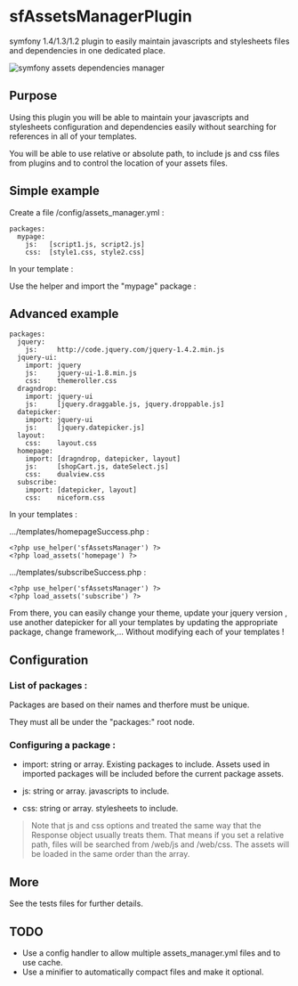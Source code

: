 # sfAssetsManagerPlugin


symfony 1.4/1.3/1.2 plugin to easily maintain javascripts and stylesheets files
and dependencies in one dedicated place.

![symfony assets dependencies manager](http://www.symfony-project.org/uploads/plugins/cb885cd82f4cb190dabe2e54dcedf991.png)


## Purpose

Using this plugin you will be able to maintain your javascripts and stylesheets 
configuration and dependencies easily without searching for references in all 
of your templates.

You will be able to use relative or absolute path, to include js and css files 
from plugins and to control the location of your assets files.


## Simple example

Create a file /config/assets_manager.yml :

    packages:
      mypage:
        js:   [script1.js, script2.js]
        css:  [style1.css, style2.css]

In your template :

Use the helper and import the "mypage" package :
    <? php use_helper('sfAssetsManager') ?>
    <? php load_assets('mypage') ?>
    

## Advanced example

    packages:
      jquery:
        js:     http://code.jquery.com/jquery-1.4.2.min.js
      jquery-ui:
        import: jquery
        js:     jquery-ui-1.8.min.js
        css:    themeroller.css
      dragndrop:
        import: jquery-ui
        js:     [jquery.draggable.js, jquery.droppable.js]
      datepicker:
        import: jquery-ui
        js:     [jquery.datepicker.js]
      layout:
        css:    layout.css
      homepage:
        import: [dragndrop, datepicker, layout]
        js:     [shopCart.js, dateSelect.js]
        css:    dualview.css
      subscribe:
        import: [datepicker, layout]
        css:    niceform.css
        
In your templates :

…/templates/homepageSuccess.php :

    <?php use_helper('sfAssetsManager') ?>
    <?php load_assets('homepage') ?>

…/templates/subscribeSuccess.php :

    <?php use_helper('sfAssetsManager') ?>
    <?php load_assets('subscribe') ?>
        

From there, you can easily change your theme, update your jquery version 
, use another datepicker for all your templates by updating the appropriate
package, change framework,… Without modifying each of your templates !



## Configuration


### List of packages :

Packages are based on their names and therfore must be unique.

They must all be under the "packages:" root node.


### Configuring a package :

* import:  string or array. Existing packages to include. Assets 
used in imported packages will be included before the current 
package assets.

* js: string or array. javascripts to include.

* css: string or array. stylesheets to include.

> Note that js and css options and treated the same way that the 
Response object usually treats them.
That means if you set a relative path, files will be searched from
/web/js and /web/css.
The assets will be loaded in the same order than the array.


## More

See the tests files for further details.


## TODO

* Use a config handler to allow multiple assets_manager.yml files 
and to use cache.
* Use a minifier to automatically compact files and make it optional.
